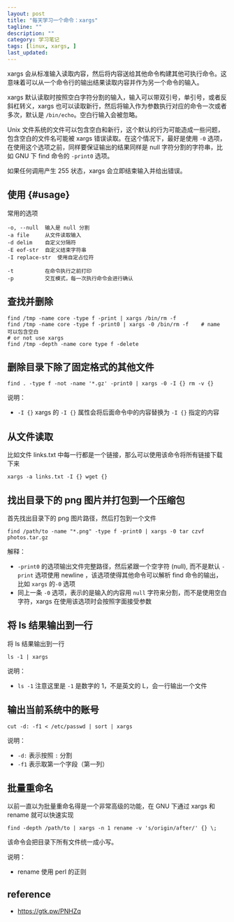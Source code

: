 ```yaml
---
layout: post
title: "每天学习一个命令：xargs"
tagline: ""
description: ""
category: 学习笔记
tags: [linux, xargs, ]
last_updated:
---
```


xargs 会从标准输入读取内容，然后将内容送给其他命令构建其他可执行命令。这意味着可以从一个命令行的输出结果读取内容并作为另一个命令的输入。

xargs 默认读取时按照空白字符分割的输入，输入可以带双引号，单引号，或者反斜杠转义，xargs 也可以读取新行，然后将输入作为参数执行对应的命令一次或者多次，默认是 `/bin/echo`。空白行输入会被忽略。

Unix 文件系统的文件可以包含空白和新行，这个默认的行为可能造成一些问题，包含空白的文件名可能被 xargs 错误读取。在这个情况下，最好是使用 `-0` 选项，在使用这个选项之前，同样要保证输出的结果同样是 null 字符分割的字符串，比如 GNU 下 find 命令的 `-print0` 选项。

如果任何调用产生 255 状态，xargs 会立即结束输入并给出错误。

## 使用 {#usage}

常用的选项

    -o, --null  输入是 null 分割
    -a file     从文件读取输入
    -d delim    自定义分隔符
    -E eof-str  自定义结束字符串
    -I replace-str  使用自定占位符

    -t          在命令执行之前打印
    -p          交互模式，每一次执行命令会进行确认

## 查找并删除

    find /tmp -name core -type f -print | xargs /bin/rm -f
    find /tmp -name core -type f -print0 | xargs -0 /bin/rm -f    # name 可以包含空白
    # or not use xargs
    find /tmp -depth -name core type f -delete


## 删除目录下除了固定格式的其他文件

    find . -type f -not -name '*.gz' -print0 | xargs -0 -I {} rm -v {}

说明：

- `-I {}` xargs 的 `-I {}` 属性会将后面命令中的内容替换为 `-I {}` 指定的内容

## 从文件读取
比如文件 links.txt 中每一行都是一个链接，那么可以使用该命令将所有链接下载下来

    xargs -a links.txt -I {} wget {}

## 找出目录下的 png 图片并打包到一个压缩包
首先找出目录下的 png 图片路径，然后打包到一个文件

    find /path/to -name "*.png" -type f -print0 | xargs -0 tar czvf photos.tar.gz

解释：

- `-print0` 的选项输出文件完整路径，然后紧跟一个空字符 (null), 而不是默认 `-print` 选项使用 newline ，该选项使得其他命令可以解析 find 命令的输出，比如 `xargs` 的`-0` 选项
- 同上一条 `-0` 选项，表示的是输入的内容用 `null` 字符来分割，而不是使用空白字符，xargs 在使用该选项时会按照字面接受参数

## 将 ls 结果输出到一行
将 ls 结果输出到一行

    ls -1 | xargs

说明：

- `ls -1` 注意这里是 `-1` 是数字的 1，不是英文的 L，会一行输出一个文件

## 输出当前系统中的账号

    cut -d: -f1 < /etc/passwd | sort | xargs

说明：

- `-d:` 表示按照 `:` 分割
- `-f1` 表示取第一个字段（第一列）


## 批量重命名
以前一直以为批量重命名得是一个非常高级的功能，在 GNU 下通过 xargs 和 rename 就可以快速实现

    find -depth /path/to | xargs -n 1 rename -v 's/origin/after/' {} \;

该命令会把目录下所有文件统一成小写。

说明：

- rename 使用 perl 的正则

## reference

- <https://gtk.pw/PNHZq>
